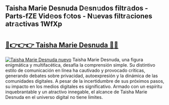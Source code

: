 ## Taisha Marie Desnuda D𝚎sn𝚞dos filtr𝚊dos - Parts-fZE Vid𝚎os f𝚘tos - N𝚞evas filtr𝚊ciones atr𝚊ctivas 1WfXp

# <h2><a href="http://mb61yzw.tromn.icu/?c=Taisha+Marie+Desnuda">🔗👉👉👉 Taisha Marie Desnuda 🔗🔗</a></h2>

[![Taisha Marie Desnuda nuevo](https://i.imgur.com/pEAQMta.gif)](http://mb61yzw.tromn.icu/?c=Taisha+Marie+Desnuda)
Taisha Marie Desnuda, una figura enigmática y multifacética, desafía la comprensión simple. Su distintivo estilo de comunicación en línea ha cautivado y provocado críticas, generando debates sobre privacidad, autoexpresión y la dinámica de las comunidades digitales. A pesar de la incertidumbre de sus próximos pasos, su impacto en los medios digitales es significativo. Armado con un espíritu inquebrantable y un atractivo innegable, el alcance de Taisha Marie Desnuda en el universo digital no tiene límites.
